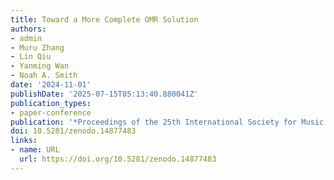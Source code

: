 ```yaml
---
title: Toward a More Complete OMR Solution
authors:
- admin
- Muru Zhang
- Lin Qiu
- Yanming Wan
- Noah A. Smith
date: '2024-11-01'
publishDate: '2025-07-15T05:13:40.880041Z'
publication_types:
- paper-conference
publication: '*Proceedings of the 25th International Society for Music Information Retrieval Conference *'
doi: 10.5281/zenodo.14877483
links:
- name: URL
  url: https://doi.org/10.5281/zenodo.14877483
---
```

